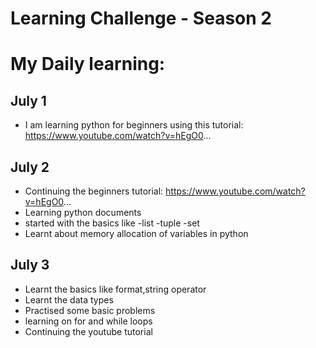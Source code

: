# Learning Challenge - Season 2



# My Daily learning: 

## July 1
- I am learning python for beginners using this tutorial:  https://www.youtube.com/watch?v=hEgO0...
## July 2
 - Continuing the beginners tutorial: https://www.youtube.com/watch?v=hEgO0...
 - Learning python documents
 - started with the basics like
    -list
    -tuple
    -set
  - Learnt about memory allocation of variables in python
## July 3
 - Learnt the basics like format,string operator
 - Learnt the data types
 - Practised some basic problems
 - learning on for and while loops
 - Continuing the youtube tutorial
   
   
